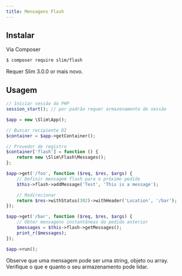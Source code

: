 ```yaml
---
title: Mensagens Flash
---
```


## Instalar

Via Composer

``` bash
$ composer require slim/flash
```

Requer Slim 3.0.0 or mais novo.

## Usagem

```php
// Iniciar sessão do PHP
session_start(); // por padrão requer armazenamento de sessão

$app = new \Slim\App();

// Buscar recipiente DI
$container = $app->getContainer();

// Provedor de registro
$container['flash'] = function () {
    return new \Slim\Flash\Messages();
};

$app->get('/foo', function ($req, $res, $args) {
    // Definir mensagem flash para o próximo pedido
    $this->flash->addMessage('Test', 'This is a message');

    // Redirecionar
    return $res->withStatus(302)->withHeader('Location', '/bar');
});

$app->get('/bar', function ($req, $res, $args) {
    // Obter mensagens instantâneas do pedido anterior
    $messages = $this->flash->getMessages();
    print_r($messages);
});

$app->run();
```

Observe que uma mensagem pode ser uma string, objeto ou array. Verifique o que e quanto o seu armazenamento pode lidar.
